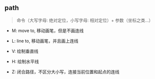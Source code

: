 ## path

  > 命令（大写字母: 绝对定位，小写字母: 相对定位）+ 参数（坐标之类...）

* M: move to, 移动画笔，但是不画连线

* L: line to, 移动画笔，并且画上连线

* V: 绘制垂直线

* H: 绘制水平线

* Z: 闭合路径，不区分大小写，连接当前位置和起点的连线
